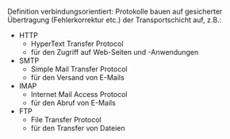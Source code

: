 Definition verbindungsorientiert: Protokolle bauen auf gesicherter Übertragung (Fehlerkorrektur etc.) der Transportschicht auf, z.B.:

- HTTP
	- HyperText Transfer Protocol
	- für den Zugriff auf Web-Seiten und -Anwendungen
- SMTP
	- Simple Mail Transfer Protocol
	- für den Versand von E-Mails
- IMAP
	- Internet Mail Access Protocol
	- für den Abruf von E-Mails
- FTP
	- File Transfer Protocol
	- für den Transfer von Dateien

